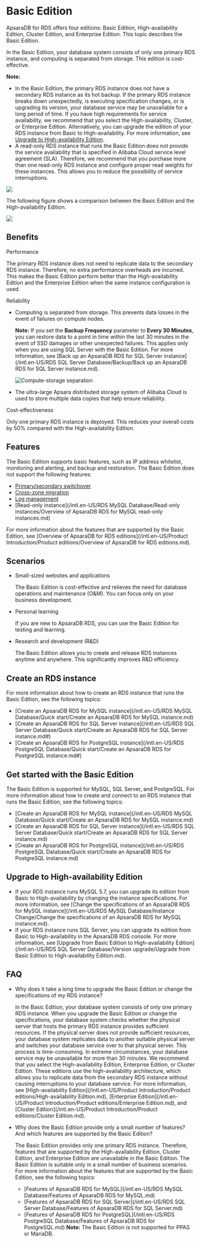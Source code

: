 # Basic Edition

ApsaraDB for RDS offers four editions: Basic Edition, High-availability Edition, Cluster Edition, and Enterprise Edition. This topic describes the Basic Edition.

In the Basic Edition, your database system consists of only one primary RDS instance, and computing is separated from storage. This edition is cost-effective.

**Note:**

-   In the Basic Edition, the primary RDS instance does not have a secondary RDS instance as its hot backup. If the primary RDS instance breaks down unexpectedly, is executing specification changes, or is upgrading its version, your database service may be unavailable for a long period of time. If you have high requirements for service availability, we recommend that you select the High-availability, Cluster, or Enterprise Edition. Alternatively, you can upgrade the edition of your RDS instance from Basic to High-availability. For more information, see [Upgrade to High-availability Edition](#section_5sr_8hd_e8j).
-   A read-only RDS instance that runs the Basic Edition does not provide the service availability that is specified in Alibaba Cloud service level agreement \(SLA\). Therefore, we recommend that you purchase more than one read-only RDS instance and configure proper read weights for these instances. This allows you to reduce the possibility of service interruptions.

![](https://static-aliyun-doc.oss-accelerate.aliyuncs.com/assets/img/en-US/8649259951/p54372.png)

The following figure shows a comparison between the Basic Edition and the High-availability Edition.

![](https://static-aliyun-doc.oss-accelerate.aliyuncs.com/assets/img/en-US/3637688951/p1359.png)

## Benefits

Performance

The primary RDS instance does not need to replicate data to the secondary RDS instance. Therefore, no extra performance overheads are incurred. This makes the Basic Edition perform better than the High-availability Edition and the Enterprise Edition when the same instance configuration is used.

Reliability

-   Computing is separated from storage. This prevents data losses in the event of failures on compute nodes.

    **Note:** If you set the **Backup Frequency** parameter to **Every 30 Minutes**, you can restore data to a point in time within the last 30 minutes in the event of SSD damages or other unexpected failures. This applies only when you are using SQL Server with the Basic Edition. For more information, see [Back up an ApsaraDB RDS for SQL Server instance](/intl.en-US/RDS SQL Server Database/Backup/Back up an ApsaraDB RDS for SQL Server instance.md).

    ![Compute-storage separation](https://static-aliyun-doc.oss-accelerate.aliyuncs.com/assets/img/en-US/3637688951/p46129.png)

-   The ultra-large Apsara distributed storage system of Alibaba Cloud is used to store multiple data copies that help ensure reliability.

Cost-effectiveness

Only one primary RDS instance is deployed. This reduces your overall costs by 50% compared with the High-availability Edition.

## Features

The Basic Edition supports basic features, such as IP address whitelist, monitoring and alerting, and backup and restoration. The Basic Edition does not support the following features:

-   [Primary/secondary switchover]()
-   [Cross-zone migration]()
-   [Log management]()
-   [Read-only instance](/intl.en-US/RDS MySQL Database/Read-only instances/Overview of ApsaraDB RDS for MySQL read-only instances.md)

For more information about the features that are supported by the Basic Edition, see [Overview of ApsaraDB for RDS editions](/intl.en-US/Product Introduction/Product editions/Overview of ApsaraDB for RDS editions.md).

## Scenarios

-   Small-sized websites and applications

    The Basic Edition is cost-effective and relieves the need for database operations and maintenance \(O&M\). You can focus only on your business development.

-   Personal learning

    If you are new to ApsaraDB RDS, you can use the Basic Edition for testing and learning.

-   Research and development \(R&D\)

    The Basic Edition allows you to create and release RDS instances anytime and anywhere. This significantly improves R&D efficiency.


## Create an RDS instance

For more information about how to create an RDS instance that runs the Basic Edition, see the following topics:

-   [Create an ApsaraDB RDS for MySQL instance](/intl.en-US/RDS MySQL Database/Quick start/Create an ApsaraDB RDS for MySQL instance.md)
-   [Create an ApsaraDB RDS for SQL Server instance](/intl.en-US/RDS SQL Server Database/Quick start/Create an ApsaraDB RDS for SQL Server instance.md#)
-   [Create an ApsaraDB RDS for PostgreSQL instance](/intl.en-US/RDS PostgreSQL Database/Quick start/Create an ApsaraDB RDS for PostgreSQL instance.md#)

## Get started with the Basic Edition

The Basic Edition is supported for MySQL, SQL Server, and PostgreSQL. For more information about how to create and connect to an RDS instance that runs the Basic Edition, see the following topics:

-   [Create an ApsaraDB RDS for MySQL instance](/intl.en-US/RDS MySQL Database/Quick start/Create an ApsaraDB RDS for MySQL instance.md)
-   [Create an ApsaraDB RDS for SQL Server instance](/intl.en-US/RDS SQL Server Database/Quick start/Create an ApsaraDB RDS for SQL Server instance.md)
-   [Create an ApsaraDB RDS for PostgreSQL instance](/intl.en-US/RDS PostgreSQL Database/Quick start/Create an ApsaraDB RDS for PostgreSQL instance.md)

## Upgrade to High-availability Edition

-   If your RDS instance runs MySQL 5.7, you can upgrade its edition from Basic to High-availability by changing the instance specifications. For more information, see [Change the specifications of an ApsaraDB RDS for MySQL instance](/intl.en-US/RDS MySQL Database/Instance Change/Change the specifications of an ApsaraDB RDS for MySQL instance.md).
-   If your RDS instance runs SQL Server, you can upgrade its edition from Basic to High-availability in the ApsaraDB RDS console. For more information, see [Upgrade from Basic Edition to High-availability Edition](/intl.en-US/RDS SQL Server Database/Version upgrade/Upgrade from Basic Edition to High-availability Edition.md).

## FAQ

-   Why does it take a long time to upgrade the Basic Edition or change the specifications of my RDS instance?

    In the Basic Edition, your database system consists of only one primary RDS instance. When you upgrade the Basic Edition or change the specifications, your database system checks whether the physical server that hosts the primary RDS instance provides sufficient resources. If the physical server does not provide sufficient resources, your database system replicates data to another suitable physical server and switches your database service over to that physical server. This process is time-consuming. In extreme circumstances, your database service may be unavailable for more than 30 minutes. We recommend that you select the High-availability Edition, Enterprise Edition, or Cluster Edition. These editions use the high-availability architecture, which allows you to replicate data from the secondary RDS instance without causing interruptions to your database service. For more information, see [High-availability Edition](/intl.en-US/Product Introduction/Product editions/High-availability Edition.md), [Enterprise Edition](/intl.en-US/Product Introduction/Product editions/Enterprise Edition.md), and [Cluster Edition](/intl.en-US/Product Introduction/Product editions/Cluster Edition.md).

-   Why does the Basic Edition provide only a small number of features? And which features are supported by the Basic Edition?

    The Basic Edition provides only one primary RDS instance. Therefore, features that are supported by the High-availability Edition, Cluster Edition, and Enterprise Edition are unavailable in the Basic Edition. The Basic Edition is suitable only in a small number of business scenarios. For more information about the features that are supported by the Basic Edition, see the following topics:

    -   [Features of ApsaraDB RDS for MySQL](/intl.en-US/RDS MySQL Database/Features of ApsaraDB RDS for MySQL.md)
    -   [Features of ApsaraDB RDS for SQL Server](/intl.en-US/RDS SQL Server Database/Features of ApsaraDB RDS for SQL Server.md)
    -   [Features of ApsaraDB RDS for PostgreSQL](/intl.en-US/RDS PostgreSQL Database/Features of ApsaraDB RDS for PostgreSQL.md)
    **Note:** The Basic Edition is not supported for PPAS or MariaDB.


